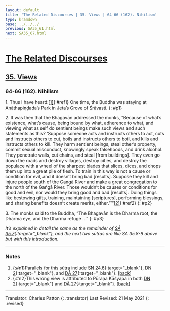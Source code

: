 ```yaml
---
layout: default
title: 'The Related Discourses | 35. Views | 64-66 (162). Nihilism'
type: kramdown
base: ../../../
previous: SA35_61.html
next: SA35_67.html
---
```


# [The Related Discourses](../index.html)
## [35. Views](index.html)
### 64-66 (162). Nihilism

1\. Thus I have heard:[\[1\]](#n1){:#ref1} One time, the Buddha was staying at Anāthapiṇḍada’s Park in Jeta’s Grove of Śrāvastī.
{: #p1}

2\. It was then that the Bhagavān addressed the monks, “Because of what’s existence, what’s cause, being bound by what, adherence to what, and viewing what as self do sentient beings make such views and such statements as this? ‘Suppose someone acts and instructs others to act, cuts and instructs others to cut, boils and instructs others to boil, and kills and instructs others to kill. They harm sentient beings, steal other’s property, commit sexual misconduct, knowingly speak falsehoods, and drink alcohol. They penetrate walls, cut chains, and steal [from buildings]. They even go down the roads and destroy villages, destroy cities, and destroy the populace with a wheel of the sharpest blades that slices, dices, and chops them up into a great pile of flesh. To train in this way is not a cause or condition for evil, and it doesn’t bring bad [results]. Suppose they kill and injure people south of the Gaṅgā River and make a great congregation to the north of the Gaṅgā River. Those wouldn’t be causes or conditions for good and evil, nor would they bring good and bad [results]. Doing things like bestowing gifts, training, maintaining [scriptures], performing blessings, and sharing benefits doesn’t create merits, either.”’”[\[2\]](#n2){:#ref2}
{: #p2}

3\. The monks said to the Buddha, “The Bhagavān is the Dharma root, the Dharma eye, and the Dharma refuge …”
{: #p3}

<em>It’s explained in detail the same as the remainder of [SĀ 35.7](SA35_7.html){:target="_blank"}, and the next two sūtras are like SĀ 35.8-9 above but with this introduction.</em>

---

### Notes

1. {:#n1}Parallels for this sūtra include [SN 24.6](https://suttacentral.net/sn24.6){:target="_blank"}, [DN 2](https://suttacentral.net/dn2){:target="_blank"}, and [DĀ 27](../../dirgha/DA_27.html){:target="_blank"}. [\[back\]](#ref1)
2. {:#n2}This wrong view is attributed to Pūraṇa Kāśyapa in both [DN 2](https://suttacentral.net/dn2){:target="_blank"} and [DĀ 27](../../dirgha/DA_27.html){:target="_blank"}. [\[back\]](#ref2)

---

Translator: Charles Patton
{: .translator}
Last Revised: 21 May 2021
{: .revised}